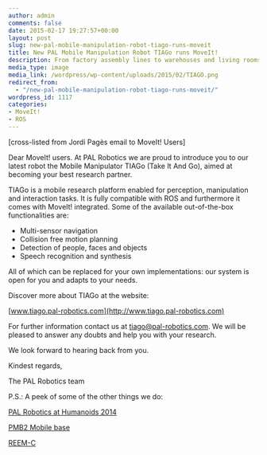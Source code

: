 ```yaml
---
author: admin
comments: false
date: 2015-02-17 19:27:57+00:00
layout: post
slug: new-pal-mobile-manipulation-robot-tiago-runs-moveit
title: New PAL Mobile Manipulation Robot TIAGo runs MoveIt!
description: From factory assembly lines to warehouses and living rooms, robots are always expanding their role in our lives. Both hardware and software are critical for this transformation, so students taking the Intro to Robotics class in Columbia University’s Mechanical Engineering Dept. are using a Baxter Robot (Rethink Robotics Inc.) along with MoveIt! to learn robotics fundamentals. ...
media_type: image
media_link: /wordpress/wp-content/uploads/2015/02/TIAGO.png
redirect_from:
  - "/new-pal-mobile-manipulation-robot-tiago-runs-moveit/"
wordpress_id: 1117
categories:
- MoveIt!
- ROS
---
```


[cross-listed from Jordi Pagès email to MoveIt! Users]

Dear MoveIt! users. At PAL Robotics we are proud to introduce you to our latest robot the Mobile Manipulator TIAGo (Take It And Go), aimed at becoming your best research partner.

TIAGo is a mobile research platform enabled for perception, manipulation and interaction tasks. It is fully compatible with ROS and furthermore it comes with MoveIt! integrated. Some of the available out-of-the-box functionalities are:
* Multi-sensor navigation
* Collision free motion planning
* Detection of people, faces and objects
* Speech recognition and synthesis

All of which can be replaced for your own implementations: our system is open for you and adapts to your needs.

Discover more about TIAGo at the website:

[www.tiago.pal-robotics.com](http://www.tiago.pal-robotics.com)

For further information contact us at tiago@pal-robotics.com. We will be pleased to answer any doubts and help you with your research.

We look forward to hearing back from you.

Kindest regards,

The PAL Robotics team


P.S.: A peek of some of the other things we do:

[PAL Robotics at Humanoids 2014](https://www.youtube.com/watch?v=KzALr5Ie4fI)

[PMB2 Mobile base](https://www.youtube.com/watch?v=qmhuy7ZXSQI)

[REEM-C](https://www.youtube.com/watch?v=4HZIDpNSKyc)
